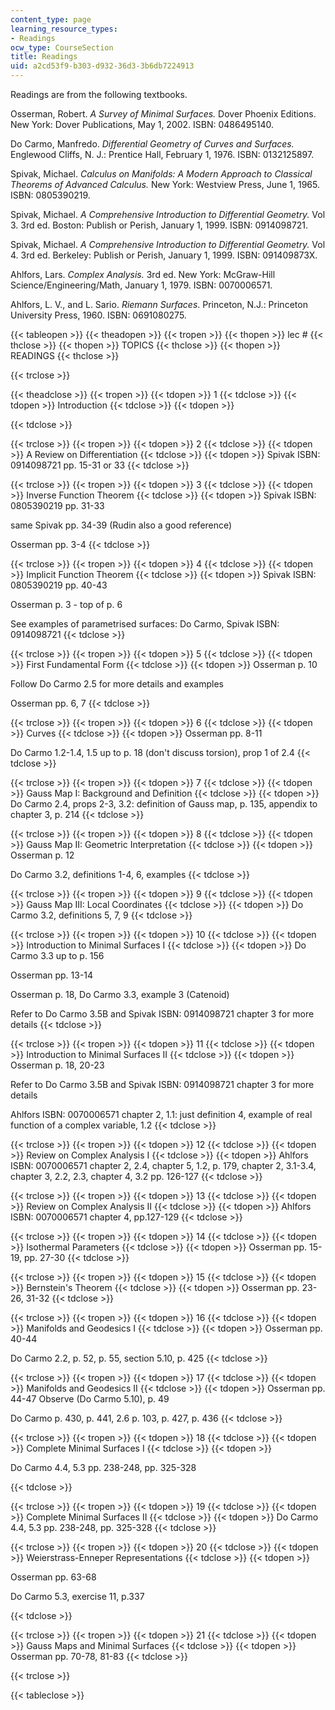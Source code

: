 ```yaml
---
content_type: page
learning_resource_types:
- Readings
ocw_type: CourseSection
title: Readings
uid: a2cd53f9-b303-d932-36d3-3b6db7224913
---
```


Readings are from the following textbooks.

Osserman, Robert. _A Survey of Minimal Surfaces._ Dover Phoenix Editions. New York: Dover Publications, May 1, 2002. ISBN: 0486495140.

Do Carmo, Manfredo. _Differential Geometry of Curves and Surfaces._ Englewood Cliffs, N. J.: Prentice Hall, February 1, 1976. ISBN: 0132125897.

Spivak, Michael. _Calculus on Manifolds: A Modern Approach to Classical Theorems of Advanced Calculus._ New York: Westview Press, June 1, 1965. ISBN: 0805390219.

Spivak, Michael. _A Comprehensive Introduction to Differential Geometry._ Vol 3. 3rd ed. Boston: Publish or Perish, January 1, 1999. ISBN: 0914098721.

Spivak, Michael. _A Comprehensive Introduction to Differential Geometry._ Vol 4. 3rd ed. Berkeley: Publish or Perish, January 1, 1999. ISBN: 091409873X.

Ahlfors, Lars. _Complex Analysis._ 3rd ed. New York: McGraw-Hill Science/Engineering/Math, January 1, 1979. ISBN: 0070006571.

Ahlfors, L. V., and L. Sario. _Riemann Surfaces_. Princeton, N.J.: Princeton University Press, 1960. ISBN: 0691080275.

{{< tableopen >}}
{{< theadopen >}}
{{< tropen >}}
{{< thopen >}}
lec #
{{< thclose >}}
{{< thopen >}}
TOPICS
{{< thclose >}}
{{< thopen >}}
READINGS
{{< thclose >}}

{{< trclose >}}

{{< theadclose >}}
{{< tropen >}}
{{< tdopen >}}
1
{{< tdclose >}}
{{< tdopen >}}
Introduction
{{< tdclose >}}
{{< tdopen >}}

{{< tdclose >}}

{{< trclose >}}
{{< tropen >}}
{{< tdopen >}}
2
{{< tdclose >}}
{{< tdopen >}}
A Review on Differentiation
{{< tdclose >}}
{{< tdopen >}}
Spivak ISBN: 0914098721 pp. 15-31 or 33
{{< tdclose >}}

{{< trclose >}}
{{< tropen >}}
{{< tdopen >}}
3
{{< tdclose >}}
{{< tdopen >}}
Inverse Function Theorem
{{< tdclose >}}
{{< tdopen >}}
Spivak ISBN: 0805390219 pp. 31-33  
  
same Spivak pp. 34-39 (Rudin also a good reference)  
  
Osserman pp. 3-4
{{< tdclose >}}

{{< trclose >}}
{{< tropen >}}
{{< tdopen >}}
4
{{< tdclose >}}
{{< tdopen >}}
Implicit Function Theorem
{{< tdclose >}}
{{< tdopen >}}
Spivak ISBN: 0805390219 pp. 40-43  
  
Osserman p. 3 - top of p. 6  
  
See examples of parametrised surfaces: Do Carmo, Spivak ISBN: 0914098721
{{< tdclose >}}

{{< trclose >}}
{{< tropen >}}
{{< tdopen >}}
5
{{< tdclose >}}
{{< tdopen >}}
First Fundamental Form
{{< tdclose >}}
{{< tdopen >}}
Osserman p. 10  
  
Follow Do Carmo 2.5 for more details and examples  
  
Osserman pp. 6, 7
{{< tdclose >}}

{{< trclose >}}
{{< tropen >}}
{{< tdopen >}}
6
{{< tdclose >}}
{{< tdopen >}}
Curves
{{< tdclose >}}
{{< tdopen >}}
Osserman pp. 8-11  
  
Do Carmo 1.2-1.4, 1.5 up to p. 18 (don't discuss torsion), prop 1 of 2.4
{{< tdclose >}}

{{< trclose >}}
{{< tropen >}}
{{< tdopen >}}
7
{{< tdclose >}}
{{< tdopen >}}
Gauss Map I: Background and Definition
{{< tdclose >}}
{{< tdopen >}}
Do Carmo 2.4, props 2-3, 3.2: definition of Gauss map, p. 135, appendix to chapter 3, p. 214
{{< tdclose >}}

{{< trclose >}}
{{< tropen >}}
{{< tdopen >}}
8
{{< tdclose >}}
{{< tdopen >}}
Gauss Map II: Geometric Interpretation
{{< tdclose >}}
{{< tdopen >}}
Osserman p. 12  
  
Do Carmo 3.2, definitions 1-4, 6, examples
{{< tdclose >}}

{{< trclose >}}
{{< tropen >}}
{{< tdopen >}}
9
{{< tdclose >}}
{{< tdopen >}}
Gauss Map III: Local Coordinates
{{< tdclose >}}
{{< tdopen >}}
Do Carmo 3.2, definitions 5, 7, 9
{{< tdclose >}}

{{< trclose >}}
{{< tropen >}}
{{< tdopen >}}
10
{{< tdclose >}}
{{< tdopen >}}
Introduction to Minimal Surfaces I
{{< tdclose >}}
{{< tdopen >}}
Do Carmo 3.3 up to p. 156  
  
Osserman pp. 13-14  
  
Osserman p. 18, Do Carmo 3.3, example 3 (Catenoid)  
  
Refer to Do Carmo 3.5B and Spivak ISBN: 0914098721 chapter 3 for more details
{{< tdclose >}}

{{< trclose >}}
{{< tropen >}}
{{< tdopen >}}
11
{{< tdclose >}}
{{< tdopen >}}
Introduction to Minimal Surfaces II
{{< tdclose >}}
{{< tdopen >}}
Osserman p. 18, 20-23  
  
Refer to Do Carmo 3.5B and Spivak ISBN: 0914098721 chapter 3 for more details  
  
Ahlfors ISBN: 0070006571 chapter 2, 1.1: just definition 4, example of real function of a complex variable, 1.2
{{< tdclose >}}

{{< trclose >}}
{{< tropen >}}
{{< tdopen >}}
12
{{< tdclose >}}
{{< tdopen >}}
Review on Complex Analysis I
{{< tdclose >}}
{{< tdopen >}}
Ahlfors ISBN: 0070006571 chapter 2, 2.4, chapter 5, 1.2, p. 179, chapter 2, 3.1-3.4, chapter 3, 2.2, 2.3, chapter 4, 3.2 pp. 126-127
{{< tdclose >}}

{{< trclose >}}
{{< tropen >}}
{{< tdopen >}}
13
{{< tdclose >}}
{{< tdopen >}}
Review on Complex Analysis II
{{< tdclose >}}
{{< tdopen >}}
Ahlfors ISBN: 0070006571 chapter 4, pp.127-129
{{< tdclose >}}

{{< trclose >}}
{{< tropen >}}
{{< tdopen >}}
14
{{< tdclose >}}
{{< tdopen >}}
Isothermal Parameters
{{< tdclose >}}
{{< tdopen >}}
Osserman pp. 15-19, pp. 27-30
{{< tdclose >}}

{{< trclose >}}
{{< tropen >}}
{{< tdopen >}}
15
{{< tdclose >}}
{{< tdopen >}}
Bernstein's Theorem
{{< tdclose >}}
{{< tdopen >}}
Osserman pp. 23-26, 31-32
{{< tdclose >}}

{{< trclose >}}
{{< tropen >}}
{{< tdopen >}}
16
{{< tdclose >}}
{{< tdopen >}}
Manifolds and Geodesics I
{{< tdclose >}}
{{< tdopen >}}
Osserman pp. 40-44  
  
Do Carmo 2.2, p. 52, p. 55, section 5.10, p. 425
{{< tdclose >}}

{{< trclose >}}
{{< tropen >}}
{{< tdopen >}}
17
{{< tdclose >}}
{{< tdopen >}}
Manifolds and Geodesics II
{{< tdclose >}}
{{< tdopen >}}
Osserman pp. 44-47 Observe (Do Carmo 5.10), p. 49  
  
Do Carmo p. 430, p. 441, 2.6 p. 103, p. 427, p. 436
{{< tdclose >}}

{{< trclose >}}
{{< tropen >}}
{{< tdopen >}}
18
{{< tdclose >}}
{{< tdopen >}}
Complete Minimal Surfaces I
{{< tdclose >}}
{{< tdopen >}}


Do Carmo 4.4, 5.3 pp. 238-248, pp. 325-328


{{< tdclose >}}

{{< trclose >}}
{{< tropen >}}
{{< tdopen >}}
19
{{< tdclose >}}
{{< tdopen >}}
Complete Minimal Surfaces II
{{< tdclose >}}
{{< tdopen >}}
Do Carmo 4.4, 5.3 pp. 238-248, pp. 325-328
{{< tdclose >}}

{{< trclose >}}
{{< tropen >}}
{{< tdopen >}}
20
{{< tdclose >}}
{{< tdopen >}}
Weierstrass-Enneper Representations
{{< tdclose >}}
{{< tdopen >}}


Osserman pp. 63-68  
  
Do Carmo 5.3, exercise 11, p.337 


{{< tdclose >}}

{{< trclose >}}
{{< tropen >}}
{{< tdopen >}}
21
{{< tdclose >}}
{{< tdopen >}}
Gauss Maps and Minimal Surfaces
{{< tdclose >}}
{{< tdopen >}}
Osserman pp. 70-78, 81-83
{{< tdclose >}}

{{< trclose >}}

{{< tableclose >}}